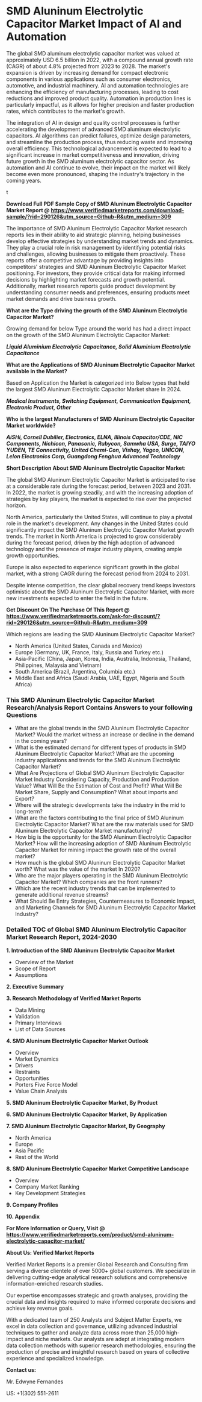 <meta name="title" content="Global SMD Aluninum Electrolytic Capacitor Market Impact of AI and Automation"><meta name="description" content="The global SMD aluminum electrolytic capacitor market was valued at approximately USD 6.5 billion in 2022, with a compound annual growth rate (CAGR) of about 4.8% proj"><meta name="title" content="SMD Aluninum Electrolytic Capacitor Market Size, Share, Scope, Trends, Growth, Opportunities, Analysis, Forecast"><h1>SMD Aluninum Electrolytic Capacitor Market Impact of AI and Automation</h1><p>The global SMD aluminum electrolytic capacitor market was valued at approximately USD 6.5 billion in 2022, with a compound annual growth rate (CAGR) of about 4.8% projected from 2023 to 2028. The market's expansion is driven by increasing demand for compact electronic components in various applications such as consumer electronics, automotive, and industrial machinery. AI and automation technologies are enhancing the efficiency of manufacturing processes, leading to cost reductions and improved product quality. Automation in production lines is particularly impactful, as it allows for higher precision and faster production rates, which contributes to the market's growth.</p><p>The integration of AI in design and quality control processes is further accelerating the development of advanced SMD aluminum electrolytic capacitors. AI algorithms can predict failures, optimize design parameters, and streamline the production process, thus reducing waste and improving overall efficiency. This technological advancement is expected to lead to a significant increase in market competitiveness and innovation, driving future growth in the SMD aluminum electrolytic capacitor sector. As automation and AI continue to evolve, their impact on the market will likely become even more pronounced, shaping the industry's trajectory in the coming years.</p>t</p><p id="" class=""><strong>Download Full PDF Sample Copy of SMD Aluninum Electrolytic Capacitor Market Report @ <a href="https://www.verifiedmarketreports.com/download-sample/?rid=290126&utm_source=Github-R&utm_medium=309" target="_blank">https://www.verifiedmarketreports.com/download-sample/?rid=290126&utm_source=Github-R&utm_medium=309</a></strong></p><p>The importance of&nbsp;SMD Aluninum Electrolytic Capacitor Market research reports lies in their ability to aid strategic planning, helping businesses develop effective strategies by understanding market trends and dynamics. They play a crucial role in risk management by identifying potential risks and challenges, allowing businesses to mitigate them proactively. These reports offer a competitive advantage by providing insights into competitors' strategies and SMD Aluninum Electrolytic Capacitor Market positioning. For investors, they provide critical data for making informed decisions by highlighting market forecasts and growth potential. Additionally, market research reports guide product development by understanding consumer needs and preferences, ensuring products meet market demands and drive business growth.</p><p><strong>What are the&nbsp;Type driving the growth of the SMD Aluninum Electrolytic Capacitor Market?</strong></p><p id="" class="">Growing demand for below Type around the world has had a direct impact on the growth of the SMD Aluninum Electrolytic Capacitor Market:</p><em><strong>Liquid Aluminium Electrolytic Capacitance, Solid Aluminium Electrolytic Capacitance</strong></em></p><strong>What are the&nbsp;Applications&nbsp;of SMD Aluninum Electrolytic Capacitor Market available in the Market?</strong></p><p id="" class="">Based on Application the Market is categorized into Below types that held the largest SMD Aluninum Electrolytic Capacitor Market share In 2024.</p><em><strong>Medical Instruments, Switching Equipment, Communication Equipment, Electronic Product, Other</strong></em></p><strong>Who is the largest Manufacturers of SMD Aluninum Electrolytic Capacitor Market worldwide?</strong></p><p><em><strong>AiSHi, Cornell Dubilier, Electronics, ELNA, Illinois Capacitor/CDE, NIC Components, Nichicon, Panasonic, Rubycon, Samwha USA, Surge, TAIYO YUDEN, TE Connectivity, United Chemi-Con, Vishay, Yageo, UNICON, Lelon Electronics Corp, Guangdong Fenghua Advanced Technology</strong></em></p><p id="" class=""><strong>Short Description About SMD Aluninum Electrolytic Capacitor Market:</strong></p><p>The global SMD Aluninum Electrolytic Capacitor Market is anticipated to rise at a considerable rate during the forecast period, between 2023 and 2031. In 2022, the market is growing steadily, and with the increasing adoption of strategies by key players, the market is expected to rise over the projected horizon.</p><p>North America, particularly the United States, will continue to play a pivotal role in the market's development. Any changes in the United States could significantly impact the SMD Aluninum Electrolytic Capacitor Market growth trends. The market in North America is projected to grow considerably during the forecast period, driven by the high adoption of advanced technology and the presence of major industry players, creating ample growth opportunities.</p><p>Europe is also expected to experience significant growth in the global market, with a strong CAGR during the forecast period from 2024 to 2031.</p><p>Despite intense competition, the clear global recovery trend keeps investors optimistic about the SMD Aluninum Electrolytic Capacitor Market, with more new investments expected to enter the field in the future.</p><p id="" class=""><strong>Get Discount On The Purchase Of This Report @ <a href="https://www.verifiedmarketreports.com/ask-for-discount/?rid=290126&utm_source=Github-R&utm_medium=309" target="_blank">https://www.verifiedmarketreports.com/ask-for-discount/?rid=290126&utm_source=Github-R&utm_medium=309</a></strong></p>Which regions are leading the SMD Aluninum Electrolytic Capacitor Market?</p><ul><li>North America (United States, Canada and Mexico)</li><li>Europe (Germany, UK, France, Italy, Russia and Turkey etc.)</li><li>Asia-Pacific (China, Japan, Korea, India, Australia, Indonesia, Thailand, Philippines, Malaysia and Vietnam)</li><li>South America (Brazil, Argentina, Columbia etc.)</li><li>Middle East and Africa (Saudi Arabia, UAE, Egypt, Nigeria and South Africa)</li></ul><h3 id="" class="">This SMD Aluninum Electrolytic Capacitor Market Research/Analysis Report Contains Answers to your following Questions</h3><ul><li>What are the global trends in the SMD Aluninum Electrolytic Capacitor Market? Would the market witness an increase or decline in the demand in the coming years?</li><li>What is the estimated demand for different types of products in SMD Aluninum Electrolytic Capacitor Market? What are the upcoming industry applications and trends for the SMD Aluninum Electrolytic Capacitor Market?</li><li>What Are Projections of Global SMD Aluninum Electrolytic Capacitor Market Industry Considering Capacity, Production and Production Value? What Will Be the Estimation of Cost and Profit? What Will Be Market Share, Supply and Consumption? What about imports and Export?</li><li>Where will the strategic developments take the industry in the mid to long-term?</li><li>What are the factors contributing to the final price of SMD Aluninum Electrolytic Capacitor Market? What are the raw materials used for SMD Aluninum Electrolytic Capacitor Market manufacturing?</li><li>How big is the opportunity for the SMD Aluninum Electrolytic Capacitor Market? How will the increasing adoption of SMD Aluninum Electrolytic Capacitor Market for mining impact the growth rate of the overall market?</li><li>How much is the global SMD Aluninum Electrolytic Capacitor Market worth? What was the value of the market In 2020?</li><li>Who are the major players operating in the SMD Aluninum Electrolytic Capacitor Market? Which companies are the front runners?</li><li>Which are the recent industry trends that can be implemented to generate additional revenue streams?</li><li>What Should Be Entry Strategies, Countermeasures to Economic Impact, and Marketing Channels for SMD Aluninum Electrolytic Capacitor Market Industry?</li></ul><h3 id="" class="">Detailed TOC of Global SMD Aluninum Electrolytic Capacitor Market Research Report, 2024-2030</h3><p id="" class=""><strong>1. Introduction of the SMD Aluninum Electrolytic Capacitor Market</strong></p><ul><li>Overview of the Market</li><li>Scope of Report</li><li>Assumptions</li></ul><p id="" class=""><strong>2. Executive Summary</strong></p><p id="" class=""><strong>3. Research Methodology of Verified Market Reports</strong></p><ul><li>Data Mining</li><li>Validation</li><li>Primary Interviews</li><li>List of Data Sources</li></ul><p id="" class=""><strong>4. SMD Aluninum Electrolytic Capacitor Market Outlook</strong></p><ul><li>Overview</li><li>Market Dynamics</li><li>Drivers</li><li>Restraints</li><li>Opportunities</li><li>Porters Five Force Model</li><li>Value Chain Analysis</li></ul><p id="" class=""><strong>5. SMD Aluninum Electrolytic Capacitor Market, By Product</strong></p><p id="" class=""><strong>6. SMD Aluninum Electrolytic Capacitor Market, By Application</strong></p><p id="" class=""><strong>7. SMD Aluninum Electrolytic Capacitor Market, By Geography</strong></p><ul><li>North America</li><li>Europe</li><li>Asia Pacific</li><li>Rest of the World</li></ul><p id="" class=""><strong>8. SMD Aluninum Electrolytic Capacitor Market Competitive Landscape</strong></p><ul><li>Overview</li><li>Company Market Ranking</li><li>Key Development Strategies</li></ul><p id="" class=""><strong>9. Company Profiles</strong></p><p id="" class=""><strong>10. Appendix</strong></p><p id="" class=""><strong>For More Information or Query, Visit @ <a href="https://www.verifiedmarketreports.com/product/smd-aluninum-electrolytic-capacitor-market/" target="_blank">https://www.verifiedmarketreports.com/product/smd-aluninum-electrolytic-capacitor-market/</a></strong></p><p id="" class=""><strong>About Us: Verified Market Reports</strong></p><p id="" class="">Verified Market Reports is a premier Global Research and Consulting firm serving a diverse clientele of over 5000+ global customers. We specialize in delivering cutting-edge analytical research solutions and comprehensive information-enriched research studies.</p><p id="" class="">Our expertise encompasses strategic and growth analyses, providing the crucial data and insights required to make informed corporate decisions and achieve key revenue goals.</p><p id="" class="">With a dedicated team of 250 Analysts and Subject Matter Experts, we excel in data collection and governance, utilizing advanced industrial techniques to gather and analyze data across more than 25,000 high-impact and niche markets. Our analysts are adept at integrating modern data collection methods with superior research methodologies, ensuring the production of precise and insightful research based on years of collective experience and specialized knowledge.</p><p id="" class=""><strong>Contact us:</strong></p><p id="" class="">Mr. Edwyne Fernandes</p><p id="" class="">US: +1(302) 551-2611</p>